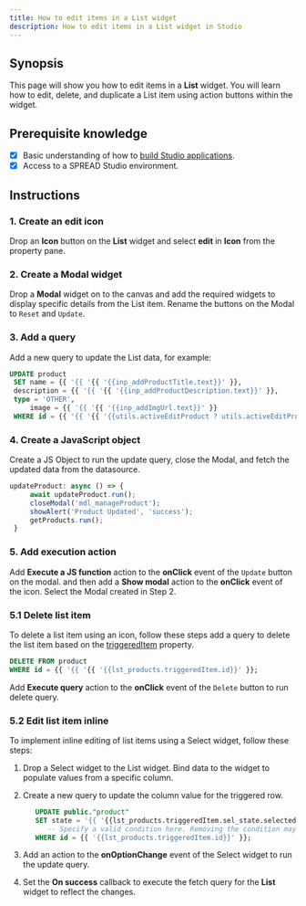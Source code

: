 ```yaml
---
title: How to edit items in a List widget
description: How to edit items in a List widget in Studio
---
```


<!--
README

For guidance on how to write documenation, see https://dev.stage.spread.ai/docs/contributor/guide.html. Contact Documentation when this document is ready for review.
-->

## Synopsis

This page will show you how to edit items in a **List** widget. You will learn how to edit, delete, and duplicate a List item using action buttons within the widget.

## Prerequisite knowledge

- [x] Basic understanding of how to [build Studio applications](../creating-studio-applications.md).
- [x] Access to a SPREAD Studio environment.

## Instructions

### 1. Create an edit icon

Drop an **Icon** button on the **List** widget and select **edit** in **Icon** from the property pane.

### 2. Create a Modal widget

Drop a **Modal** widget on to the canvas and add the required widgets to display specific details from the List item. Rename the buttons on the Modal to `Reset` and `Update`.

### 3. Add a query
Add a new query to update the List data, for example:

   ```sql
   UPDATE product
    SET name = {{ '{{ '{{ '{{inp_addProductTitle.text}}' }},
    description = {{ '{{ '{{ '{{inp_addProductDescription.text}}' }},
    type = 'OTHER',
		image = {{ '{{ '{{ '{{inp_addImgUrl.text}}' }}
    WHERE id = {{ '{{ '{{ '{{utils.activeEditProduct ? utils.activeEditProduct.id : ''}}' }};
   ```

### 4. Create a JavaScript object

Create a JS Object to run the update query, close the Modal, and fetch the updated data from the datasource.

   ```jsx
   updateProduct: async () => {
		await updateProduct.run();
		closeModal('mdl_manageProduct');
		showAlert('Product Updated', 'success');
		getProducts.run();
	}
   ```

### 5. Add execution action 

Add **Execute a JS function** action to the **onClick** event of the `Update` button on the modal. and then add a **Show modal** action to the **onClick** event of the icon. Select the Modal created in Step 2.

### 5.1 Delete list item

To delete a list item using an icon, follow these steps add a query to delete the list item based on the [triggeredItem](/reference/widgets/list#triggereditem-object) property.
   
   ```sql
   DELETE FROM product 
   WHERE id = {{ '{{ '{{ '{{lst_products.triggeredItem.id}}' }}; 
   ```

Add **Execute query** action to the **onClick** event of the `Delete` button to run delete query.

### 5.2 Edit list item inline

To implement inline editing of list items using a Select widget, follow these steps:
1. Drop a Select widget to the List widget. Bind data to the widget to populate values from a specific column.
2. Create a new query to update the column value for the triggered row.

   ```sql 
      UPDATE public."product" 
      SET state = '{{ '{{lst_products.triggeredItem.sel_state.selectedOptionValue}}' }}'
         -- Specify a valid condition here. Removing the condition may update every row in the table!
      WHERE id = {{ '{{lst_products.triggeredItem.id}}' }}; 
   ```

3. Add an action to the **onOptionChange** event of the Select widget to run the update query.
4. Set the **On success** callback to execute the fetch query for the **List** widget to reflect the changes.
